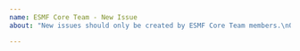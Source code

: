 ```yaml
---
name: ESMF Core Team - New Issue
about: "New issues should only be created by ESMF Core Team members.\nOthers should use the ESMF Support link below."

---
```



